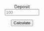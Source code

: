 
<html>
<head>
  <title>Martingale Calculator</title>
</head>
<body>

<div style="text-align: center">
  <form>
    <label for="fname">Deposit</label><br>
    <input type="number" id="deposit" name="deposit" min="1" max="999999999" placeholder="100">
  </form>
  <button onclick="calculate()">Calculate</button>
  
  <div id="roundedNumber1" style="color:red;"></div>
  <div id="roundedNumber2" style="color:red;"></div>
  <div id="roundedNumber3" style="color:red;"></div>
  <div id="roundedNumber4" style="color:red;"></div>
  <div id="roundedNumber5" style="color:red;"></div>
  <div id="roundedNumber6" style="color:red;"></div>
</div>
</body>
<script>
function calculate() {
  const deposit = document.getElementById("deposit").value;
  const result1 = deposit * 0.011;
  const result2 = result1 * 2.179;
  const result3 = result2 * 2.179;
  const result4 = result3 * 2.179;
  const result5 = result4 * 2.179;
  const result6 = result5 * 2.179;
  const roundedNumber1 = result1.toFixed(2);
  const roundedNumber2 = result2.toFixed(2);
  const roundedNumber3 = result3.toFixed(2);
  const roundedNumber4 = result4.toFixed(2);
  const roundedNumber5 = result5.toFixed(2);
  const roundedNumber6 = result6.toFixed(2);
  document.getElementById("roundedNumber1").innerHTML = roundedNumber1;
  document.getElementById("roundedNumber2").innerHTML = roundedNumber2;
  document.getElementById("roundedNumber3").innerHTML = roundedNumber3;
  document.getElementById("roundedNumber4").innerHTML = roundedNumber4;
  document.getElementById("roundedNumber5").innerHTML = roundedNumber5;
  document.getElementById("roundedNumber6").innerHTML = roundedNumber6;
}
</script>
</html>